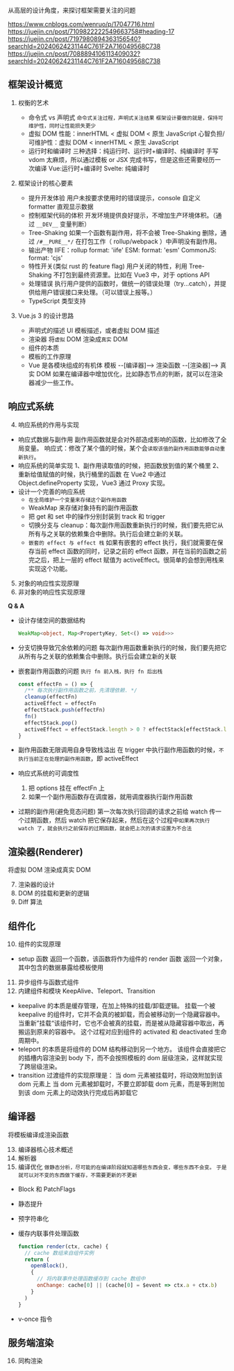 从高层的设计角度，来探讨框架需要关注的问题

https://www.cnblogs.com/wenruo/p/17047716.html
https://juejin.cn/post/7109822222549663758#heading-17
https://juejin.cn/post/7197980894363156540?searchId=20240624231144C761F2A716049568C738
https://juejin.cn/post/7088894106113409032?searchId=20240624231144C761F2A716049568C738

## 框架设计概览

1. 权衡的艺术

   - 命令式 vs 声明式
     `命令式关注过程，声明式关注结果`
     `框架设计要做的就是，保持可维护性，同时让性能损失更少`
   - 虚拟 DOM
     性能：innerHTML < 虚拟 DOM < 原生 JavaScript
     心智负担/可维护性：虚拟 DOM < innerHTML < 原生 JavaScript
   - 运行时和编译时
     三种选择：纯运行时、运行时+编译时、纯编译时
     手写 vdom 太麻烦，所以通过模板 or JSX 完成书写，但是这些还需要经历一次编译
     Vue:运行时+编译时
     Svelte: 纯编译时

2. 框架设计的核心要素

   - 提升开发体验
     用户未按要求使用时的错误提示，console 自定义 formatter 直观显示数据
   - 控制框架代码的体积
     开发环境提供良好提示，不增加生产环境体积。（通过 `__DEV__` 变量判断）
   - Tree-Shaking
     如果一个函数有副作用，将不会被 Tree-Shaking 删除，通过 `/#__PURE__*/` 在打包工作（ rollup/webpack ）中声明没有副作用。
   - 输出产物
     IIFE：rollup format: 'iife'
     ESM: format: 'esm'
     CommonJS: format: 'cjs'
   - 特性开关(类似 rust 的 feature flag)
     用户关闭的特性，利用 Tree-Shaking 不打包到最终资源里。比如在 Vue3 中，对于 options API
   - 处理错误
     执行用户提供的函数时，做统一的错误处理（try...catch），并提供给用户错误接口来处理。（可以错误上报等。）
   - TypeScript 类型支持

3. Vue.js 3 的设计思路

   - 声明式的描述 UI
     模板描述，或者虚拟 DOM 描述
   - 渲染器
     将`虚拟` DOM 渲染成`真实` DOM
   - 组件的本质
   - 模板的工作原理
   - Vue 是各模块组成的有机体
     模板 --[编译器]--> 渲染函数 --[渲染器]--> 真实 DOM
     如果在编译器中增加优化，比如静态节点的判断，就可以在渲染器减少一些工作。

## 响应式系统

4.  响应系统的作用与实现

- 响应式数据与副作用
  副作用函数就是会对外部造成影响的函数，比如修改了全局变量。
  响应式：修改了某个值的时候，某个会`读取该值的副作用函数能够自动重新执行`。
- 响应系统的简单实现
  1、副作用读取值的时候，把函数放到值的某个桶里
  2、重新给值赋值的时候，执行桶里的函数
  在 Vue2 中通过 Object.defineProperty 实现，Vue3 通过 Proxy 实现。
- 设计一个完善的响应系统
  - `在全局维护一个变量来存储这个副作用函数`
  - WeakMap 来存储对象持有的副作用函数
  - 把 get 和 set 中的操作分别封装到 track 和 trigger
  - 切换分支与 cleanup：每次副作用函数重新执行的时候，我们要先把它从所有与之关联的依赖集合中删除。执行后会建立新的关联。
  - `嵌套的 effect 与 effect 栈`
    如果有嵌套的 effect 执行，我们就需要在保存当前 effect 函数的同时，记录之前的 effect 函数，并在当前的函数之前完之后，把上一层的 effect 赋值为 activeEffect。很简单的会想到用栈来实现这个功能。

5. 对象的响应性实现原理
6. 非对象的响应性实现原理

**Q & A**

- 设计存储空间的数据结构

  ```ts
  WeakMap<object, Map<PropertyKey, Set<() => void>>>
  ```

- 分支切换导致冗余依赖的问题
  每次副作用函数重新执行的时候，我们要先把它从所有与之关联的依赖集合中删除。执行后会建立新的关联

- 嵌套副作用函数的问题
  `执行 fn 前入栈，执行 fn 后出栈`

  ```ts
  const effectFn = () => {
    /** 每次执行副作用函数之前，先清理依赖. */
    cleanup(effectFn)
    activeEffect = effectFn
    effectStack.push(effectFn)
    fn()
    effectStack.pop()
    activeEffect = effectStack.length > 0 ? effectStack[effectStack.length - 1] : undefined
  }
  ```

- 副作用函数无限调用自身导致栈溢出
  在 trigger 中执行副作用函数的时候，`不执行当前正在处理的副作用函数`，即 activeEffect
- 响应式系统的可调度性
  1. 把 options 挂在 effectFn 上
  2. 如果一个副作用函数存在调度器，就用调度器执行副作用函数
- 过期的副作用(避免竞态问题)
  第一次每次执行回调的请求之前给 watch 传一个过期函数，然后 watch 把它保存起来，然后在这个过程中`如果再次执行 watch 了，就会执行之前保存的过期函数，就会把上次的请求设置为不合法`

## 渲染器(Renderer)

将虚拟 DOM 渲染成真实 DOM

7. 渲染器的设计
8. DOM 的挂载和更新的逻辑
9. Diff 算法

## 组件化

10. 组件的实现原理

- setup 函数
  返回一个函数，该函数将作为组件的 render 函数
  返回一个对象，其中包含的数据暴露给模板使用

11. 异步组件与函数式组件
12. 内建组件和模块
    KeepAlive、Teleport、Transition

- keepalive 的本质是缓存管理，在加上特殊的挂载/卸载逻辑。
  挂载一个被 keepalive 的组件时，它并不会真的被卸载，而会被移动到一个隐藏容器中。
  当重新”挂载“该组件时，它也不会被真的挂载，而是被从隐藏容器中取出，再搬运到原来的容器中。
  这个过程对应到组件的 activated 和 deactivated 生命周期中。
- teleport 的本质是将组件的 DOM 结构移动到另一个地方。
  该组件会直接把它的插槽内容渲染到 body 下，而不会按照模板的 dom 层级渲染，这样就实现了跨层级渲染。
- transition
  过渡组件的实现原理是：
  当 dom 元素被挂载时，将动效附加到该 dom 元素上
  当 dom 元素被卸载时，不要立即卸载 dom 元素，而是等到附加到该 dom 元素上的动效执行完成后再卸载它

## 编译器

将模板编译成渲染函数

13. 编译器核心技术概述
14. 解析器
15. 编译优化
    `做静态分析，尽可能的在编译阶段就知道哪些东西会变，哪些东西不会变。`
    `于是就可以对不变的东西做下缓存，不需要更新的不更新`

- Block 和 PatchFlags
- 静态提升
- 预字符串化
- 缓存内联事件处理函数

  ```js
  function render(ctx, cache) {
    // cache 数组来自组件实例
    return (
      openBlock(),
      {
        // 将内联事件处理函数缓存到 cache 数组中
        onChange: cache[0] || (cache[0] = $event => ctx.a + ctx.b)
      }
    )
  }
  ```

- v-once 指令

## 服务端渲染

16. 同构渲染
